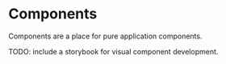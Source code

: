 # Components

Components are a place for pure application components.

TODO: include a storybook for visual component development.
